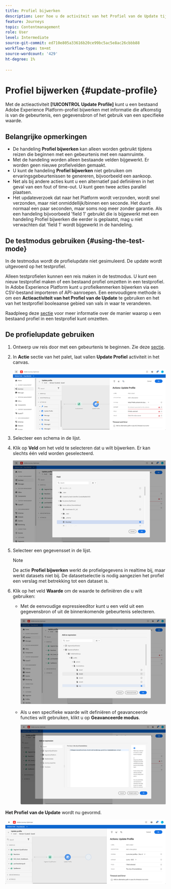 ```yaml
---
title: Profiel bijwerken
description: Leer hoe u de activiteit van het Profiel van de Update tijdens een reis gebruikt
feature: Journeys
topic: Contentmanagement
role: User
level: Intermediate
source-git-commit: ed710e805a33616b20ce99bc5ac5e8ac26cbbb88
workflow-type: tm+mt
source-wordcount: '429'
ht-degree: 1%

---
```


# Profiel bijwerken {#update-profile}

Met de actieactiviteit **[!UICONTROL Update Profile]** kunt u een bestaand Adobe Experience Platform-profiel bijwerken met informatie die afkomstig is van de gebeurtenis, een gegevensbron of het gebruik van een specifieke waarde.

## Belangrijke opmerkingen

* De handeling **Profiel bijwerken** kan alleen worden gebruikt tijdens reizen die beginnen met een gebeurtenis met een naamruimte.
* Met de handeling worden alleen bestaande velden bijgewerkt. Er worden geen nieuwe profielvelden gemaakt.
* U kunt de handeling **Profiel bijwerken** niet gebruiken om ervaringsgebeurtenissen te genereren, bijvoorbeeld een aankoop.
* Net als bij andere acties kunt u een alternatief pad definiëren in het geval van een fout of time-out. U kunt geen twee acties parallel plaatsen.
* Het updateverzoek dat naar het Platform wordt verzonden, wordt snel verzonden, maar niet onmiddellijk/binnen een seconde. Het duurt normaal een paar seconden, maar soms nog meer zonder garantie. Als een handeling bijvoorbeeld &#39;field 1&#39; gebruikt die is bijgewerkt met een handeling Profiel bijwerken die eerder is geplaatst, mag u niet verwachten dat &#39;field 1&#39; wordt bijgewerkt in de handeling.

## De testmodus gebruiken {#using-the-test-mode}

In de testmodus wordt de profielupdate niet gesimuleerd. De update wordt uitgevoerd op het testprofiel.

Alleen testprofielen kunnen een reis maken in de testmodus. U kunt een nieuw testprofiel maken of een bestaand profiel omzetten in een testprofiel. In Adobe Experience Platform kunt u profielkenmerken bijwerken via een CSV-bestand importeren of API-aanroepen. Een eenvoudigere methode is om een **Actieactiviteit van het Profiel van de Update** te gebruiken en het van het testprofiel booleaanse gebied van vals in waar te veranderen.

Raadpleeg deze [sectie](../building-journeys/creating-test-profiles.md#create-test-profiles-csv) voor meer informatie over de manier waarop u een bestaand profiel in een testprofiel kunt omzetten.

## De profielupdate gebruiken

1. Ontwerp uw reis door met een gebeurtenis te beginnen. Zie deze [sectie](../building-journeys/journey.md).

1. In **Actie** sectie van het palet, laat vallen **Update Profiel** activiteit in het canvas.

   ![](../assets/profileupdate0.png)

1. Selecteer een schema in de lijst.

1. Klik op **Veld** om het veld te selecteren dat u wilt bijwerken. Er kan slechts één veld worden geselecteerd.

   ![](../assets/profileupdate2.png)

1. Selecteer een gegevensset in de lijst.

   >[!NOTE]
   >
   >De actie **Profiel bijwerken** werkt de profielgegevens in realtime bij, maar werkt datasets niet bij. De datasetselectie is nodig aangezien het profiel een verslag met betrekking tot een dataset is.

1. Klik op het veld **Waarde** om de waarde te definiëren die u wilt gebruiken:

   * Met de eenvoudige expressieeditor kunt u een veld uit een gegevensbron of uit de binnenkomende gebeurtenis selecteren.

      ![](../assets/profileupdate4.png)

   * Als u een specifieke waarde wilt definiëren of geavanceerde functies wilt gebruiken, klikt u op **Geavanceerde modus**.

      ![](../assets/profileupdate3.png)

**Het Profiel van de Update** wordt nu gevormd.

![](../assets/profileupdate1.png)
